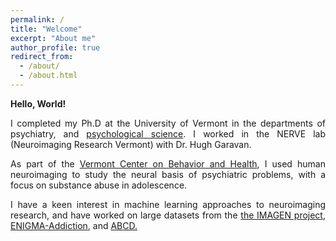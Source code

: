 ```yaml
---
permalink: /
title: "Welcome"
excerpt: "About me"
author_profile: true
redirect_from: 
  - /about/
  - /about.html
---
```

**Hello, World!**

<div style="text-align: justify">
<p>I completed my Ph.D at the University of Vermont in the departments of psychiatry, 
and <a href="https://www.uvm.edu/cas/psychology">psychological
science</a>. I worked in the NERVE lab (Neuroimaging Research Vermont) with Dr. Hugh Garavan.</p>
<p>As part of the <a href="http://www.med.uvm.edu/behaviorandhealth/home">Vermont Center on Behavior and Health</a>, I used human
neuroimaging to study the neural basis of psychiatric problems, with a focus on substance abuse in adolescence.</p>
<p>I have a keen interest in machine learning approaches to neuroimaging research, and have worked on large datasets from the
<a href="https://imagen-europe.com">the IMAGEN project</a>, <a href="http://enigma.ini.usc.edu/ongoing/enigma-addiction-working-
group/">ENIGMA-Addiction</a>, and <a href="https://abcdstudy.org">ABCD.</a></p>
</div>
